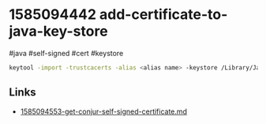 # 1585094442 add-certificate-to-java-key-store
#java #self-signed #cert #keystore

```bash
keytool -import -trustcacerts -alias <alias name> -keystore /Library/Java/JavaVirtualMachines/jdk1.8.0_231.jdk/Contents/Home/jre/lib/security/cacerts -file <certificate as pem>
```

## Links
- [1585094553-get-conjur-self-signed-certificate.md](1585094553-get-conjur-self-signed-certificate.md)
